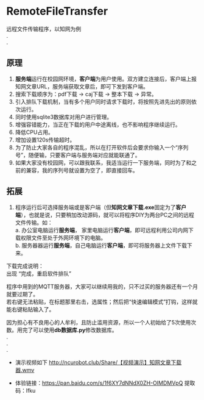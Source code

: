 # RemoteFileTransfer
远程文件传输程序，以知网为例  
.  
.  
## 原理  
  1. **服务端**运行在校园网环境，**客户端**为用户使用。双方建立连接后，客户端上报知网文章URL，服务端获取文章后，即可下发到客户端。  
  2.  搜索下载顺序为：pdf下载 -> caj下载 -> 整本下载 -> 异常。   
  3. 引入排队下载机制，当有多个用户同时请求下载时，将按照先进先出的原则依次运行。  
  4. 同时使用sqlite3数据库对用户进行管理。  
  5. 增强容错能力，当正在下载的用户中途离线，也不影响程序继续运行。
  6. 降低CPU占用。  
  7. 增加设置120s传输超时。  
  8. 为了防止大家各自的程序混乱，所以在打开软件后会要求你输入一个“序列号”，随便输，只要客户端与服务端对应就能联通了。  
  9. 如果大家没有校园网，可以跟我联系，我适当运行一下服务端，同时为了和之前的兼容，我的序列号就设置为空了，即直接回车。  

## 拓展  
  1. 程序运行后可选择服务端或是客户端（但**知网文章下载.exe**固定为了**客户端**），也就是说，只要稍加改动源码，就可以将程序DIY为两台PC之间的远程文件传输。如：  
    a. 办公室电脑运行**服务端**， 家里电脑运行**客户端**，即可远程利用公司内网下载权限文件至处于外网环境下的电脑。  
    b. 服务器器运行**服务端**，自己电脑运行**客户端**，即可将服务器上文件下载下来。  

下载完成说明：  
    出现 “完成，重启软件排队”    
    
程序中用到的MQTT服务器，大家可以继续用我的，只不过买的服务器还有一个月就要过期了。    
若右键无法粘贴，在标题那里右击，选属性；然后把“快速编辑模式”打钩，这样就能右键粘贴输入了。  
  
因为担心有不良用心的人牟利，且防止滥用资源，所以一个人初始给了5次使用次数。用完了可以使用**db数据库.py**修改数据库。    
.  
.  
.  
* 演示视频如下
  http://ncurobot.club/Share/【视频演示】知网文章下载器.wmv
  
* 体验链接：https://pan.baidu.com/s/1f6XY7dNNdX0ZH-OIMDMVpQ   提取码：lfku 
  
  
